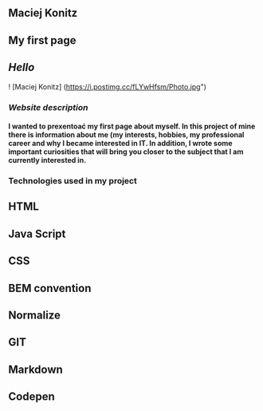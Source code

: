 ## Maciej Konitz 
## My first page 
## *Hello* 
! [Maciej Konitz] (https://i.postimg.cc/fLYwHfsm/Photo.jpg")

### *Website description* 

#### I wanted to prexentoać my first page about myself. In this project of mine there is information about me (my interests, hobbies, my professional career and why I became interested in IT. In addition, I wrote some important curiosities that will bring you closer to the subject that I am currently interested in.  

### Technologies used in my project
## HTML
## Java Script
## CSS
## BEM convention
## Normalize
## GIT
## Markdown
## Codepen

